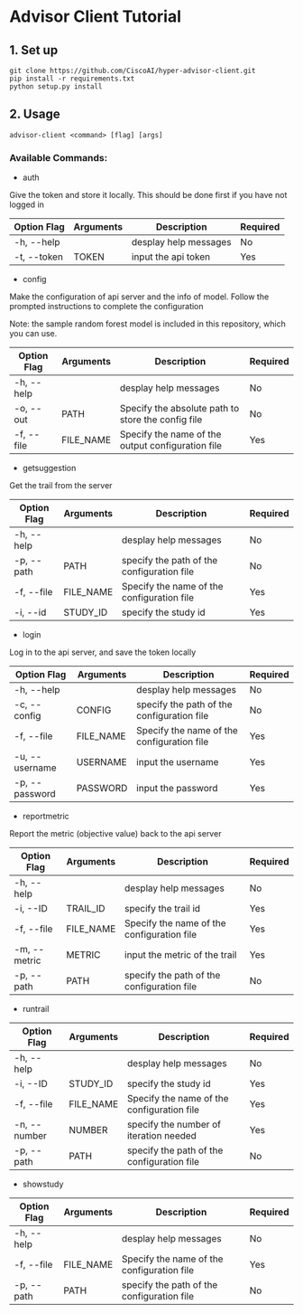 # Advisor Client Tutorial

## 1. Set up

```
git clone https://github.com/CiscoAI/hyper-advisor-client.git
pip install -r requirements.txt
python setup.py install
```
## 2. Usage

```
advisor-client <command> [flag] [args]
```

### Available Commands:

- auth

Give the token and store it locally. This should be done first if you have not logged in

|Option Flag|Arguments|Description|Required|
|-----------|---------|-----------|--------|
|-h, --help|| desplay help messages|No|
|-t, --token|TOKEN|input the api token|Yes|

- config

Make the configuration of api server and the info of model. Follow the prompted instructions to complete the configuration

Note: the sample random forest model is included in this repository, which you can use.

|Option Flag|Arguments|Description|Required|
|-----------|---------|-----------|--------|
|-h, --help|| desplay help messages|No|
|-o, --out|PATH|Specify the absolute path to store the config file|No|
|-f, --file|FILE_NAME|Specify the name of the output configuration file|Yes|

- getsuggestion

Get the trail from the server

|Option Flag|Arguments|Description|Required|
|-----------|---------|-----------|--------|
|-h, --help|| desplay help messages|No|
|-p, --path|PATH|specify the path of the configuration file|No|
|-f, --file|FILE_NAME|Specify the name of the configuration file|Yes|
|-i, --id|STUDY_ID|specify the study id|Yes|

- login

Log in to the api server, and save the token locally

|Option Flag|Arguments|Description|Required|
|-----------|---------|-----------|--------|
|-h, --help|| desplay help messages|No|
|-c, --config|CONFIG|specify the path of the configuration file|No|
|-f, --file|FILE_NAME|Specify the name of the configuration file|Yes|
|-u, --username|USERNAME|input the username|Yes|
|-p, --password|PASSWORD|input the password|Yes|

- reportmetric

Report the metric (objective value) back to the api server

|Option Flag|Arguments|Description|Required|
|-----------|---------|-----------|--------|
|-h, --help|| desplay help messages|No|
|-i, --ID|TRAIL_ID|specify the trail id|Yes|
|-f, --file|FILE_NAME|Specify the name of the configuration file|Yes|
|-m, --metric|METRIC|input the metric of the trail|Yes|
|-p, --path|PATH|specify the path of the configuration file|No|

- runtrail



|Option Flag|Arguments|Description|Required|
|-----------|---------|-----------|--------|
|-h, --help|| desplay help messages|No|
|-i, --ID|STUDY_ID|specify the study id|Yes|
|-f, --file|FILE_NAME|Specify the name of the configuration file|Yes|
|-n, --number|NUMBER|specify the number of iteration needed|Yes|
|-p, --path|PATH|specify the path of the configuration file|No|

- showstudy

|Option Flag|Arguments|Description|Required|
|-----------|---------|-----------|--------|
|-h, --help|| desplay help messages|No|
|-f, --file|FILE_NAME|Specify the name of the configuration file|Yes|
|-p, --path|PATH|specify the path of the configuration file|No|

